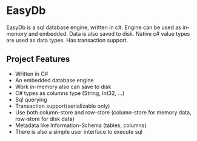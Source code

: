 # EasyDb
EasyDb is a sql database engine, written in c#. Engine can be used as in-memory and embedded. Data is also saved to disk. Native c# value types are used as data types. Has transaction support.

## Project Features
- Written in C#
- An embedded database engine
- Work in-memory also can save to disk
- C# types as columns type (String, Int32, ...)
- Sql querying
- Transaction support(serializable only)
- Use both column-store and row-store (column-store for memory data, row-store for disk data)
- Metadata like Information-Schema (tables, columns)
- There is also a simple user interface to execute sql

